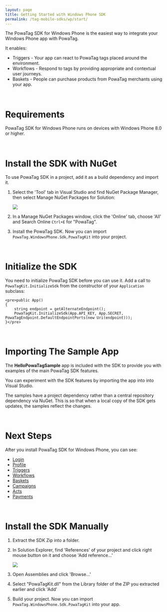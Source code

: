 ```yaml
---
layout: page
title: Getting Started with Windows Phone SDK
permalink: /tag-mobile-sdks/wp/start/
---
```


The PowaTag SDK for Windows Phone is the easiest way to integrate your Windows Phone app with PowaTag.

It enables:

* Triggers - Your app can react to PowaTag tags placed around the environment.
* Workflows - Respond to tags by providing appropriate and contextual user journeys.
* Baskets - People can purchase products from PowaTag merchants using your app.

<br />

# Requirements

PowaTag SDK for Windows Phone runs on devices with Windows Phone 8.0 or higher.

<br/>

# Install the SDK with NuGet

To use PowaTag SDK in a project, add it as a build dependency and import it.

1. Select the 'Tool' tab in Visual Studio and find NuGet Package Manager, then select Manage NuGet Packages for Solution:

    <img src="{{ '/images/powatag_mobile_sdks_wp_start_nuget.png' | prepend: site.baseurl }}" />

2. In a Manage NuGet Packages window, click the 'Online' tab, choose 'All' and Search Online `Ctrl+E` for "PowaTag".

3. Install the PowaTag SDK. Now you can import `PowaTag.WindowsPhone.Sdk.PowaTagKit` into your project.

<br />

# Initialize the SDK

You need to initialize PowaTag SDK before you can use it. Add a call to <code>PowaTagKit.InitializeSdk</code> from the constructor of your `Application` subclass:

	<pre>public App()
	{
		string endpoint = getAlternateEndpoint();
		PowaTagKit.InitializeSdk(App.API_KEY, App.SECRET, PowaTagEndpoint.DefaultEndpointPorts(new Uri(endpoint)));
	}</pre>
	

<br/>

# Importing The Sample App

The **HelloPowaTagSample** app is included with the SDK to provide you with examples of the main PowaTag SDK features. 

You can experiment with the SDK features by importing the app into into Visual Studio.

The samples have a project dependency rather than a central repository dependency via NuGet. This is so that when a local copy of the SDK gets updates, the samples reflect the changes.

<br />

# Next Steps

After you install PowaTag SDK for Windows Phone, you can see:

* [Login]({{site.baseurl}}/tag-mobile-sdks/wp/login/)
* [Profile]({{site.baseurl}}/tag-mobile-sdks/wp/profile/)
* [Triggers]({{site.baseurl}}/tag-mobile-sdks/wp/triggers/)
* [Workflows]({{site.baseurl}}/tag-mobile-sdks/wp/workflows/)
* [Baskets]({{site.baseurl}}/tag-mobile-sdks/wp/baskets/)
* [Campaigns]({{site.baseurl}}/tag-mobile-sdks/wp/campaigns/)
* [Acts]({{site.baseurl}}/tag-mobile-sdks/wp/acts/)
* [Payments]({{site.baseurl}}/tag-mobile-sdks/wp/payments/)

<br />

# Install the SDK Manually

1. Extract the SDK Zip into a folder.

2. In Solution Explorer, find 'References' of your project and click right mouse button on it and choose 'Add reference...'

    <img src="{{ '/images/powatag_mobile_sdks_wp_start_manual.png' | prepend: site.baseurl }}" />

3. Open Assemblies and click 'Browse...'

4. Select "PowaTagKit.dll" from the Library folder of the ZIP you extracted earlier and click 'Add'

5. Build your project. Now you can import `PowaTag.WindowsPhone.Sdk.PowaTagKit` into your app.
